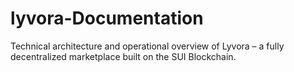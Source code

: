 # lyvora-Documentation
Technical architecture and operational overview of Lyvora – a fully decentralized marketplace built on the SUI Blockchain.
